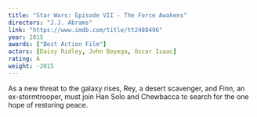 ```yaml
---
title: "Star Wars: Episode VII - The Force Awakens"
directors: "J.J. Abrams"
link: "https://www.imdb.com/title/tt2488496"
year: 2015
awards: ["Best Action Film"]
actors: [Daisy Ridley, John Boyega, Oscar Isaac]
rating: A
weight: -2015
---
```

As a new threat to the galaxy rises, Rey, a desert scavenger, and Finn, an ex-stormtrooper, must join Han Solo and Chewbacca to search for the one hope of restoring peace.